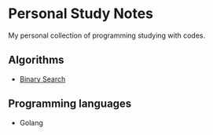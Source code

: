
# Personal Study Notes

My personal collection of programming studying with codes.

## Algorithms

- [Binary Search](Algorithms/Search/binary_search.go)




## Programming languages

- Golang